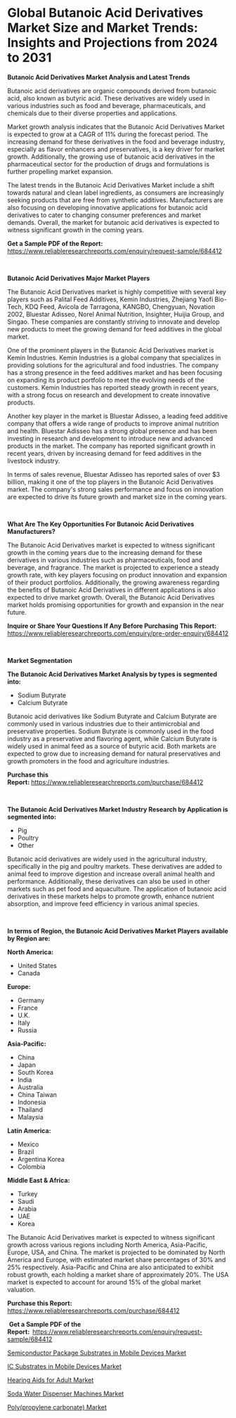 <p><h1>Global Butanoic Acid Derivatives Market Size and Market Trends: Insights and Projections from 2024 to 2031</h1></p><p><strong>Butanoic Acid Derivatives Market Analysis and Latest Trends</strong></p>
<p><p>Butanoic acid derivatives are organic compounds derived from butanoic acid, also known as butyric acid. These derivatives are widely used in various industries such as food and beverage, pharmaceuticals, and chemicals due to their diverse properties and applications.</p><p>Market growth analysis indicates that the Butanoic Acid Derivatives Market is expected to grow at a CAGR of 11% during the forecast period. The increasing demand for these derivatives in the food and beverage industry, especially as flavor enhancers and preservatives, is a key driver for market growth. Additionally, the growing use of butanoic acid derivatives in the pharmaceutical sector for the production of drugs and formulations is further propelling market expansion.</p><p>The latest trends in the Butanoic Acid Derivatives Market include a shift towards natural and clean label ingredients, as consumers are increasingly seeking products that are free from synthetic additives. Manufacturers are also focusing on developing innovative applications for butanoic acid derivatives to cater to changing consumer preferences and market demands. Overall, the market for butanoic acid derivatives is expected to witness significant growth in the coming years.</p></p>
<p><strong>Get a Sample PDF of the Report:&nbsp;</strong> <a href="https://www.reliableresearchreports.com/enquiry/request-sample/684412">https://www.reliableresearchreports.com/enquiry/request-sample/684412</a></p>
<p>&nbsp;</p>
<p><strong>Butanoic Acid Derivatives Major Market Players</strong></p>
<p><p>The Butanoic Acid Derivatives market is highly competitive with several key players such as Palital Feed Additives, Kemin Industries, Zhejiang Yaofi Bio-Tech, KDQ Feed, Avícola de Tarragona, KANGBO, Chengyuan, Novation 2002, Bluestar Adisseo, Norel Animal Nutrition, Insighter, Huijia Group, and Singao. These companies are constantly striving to innovate and develop new products to meet the growing demand for feed additives in the global market.</p><p>One of the prominent players in the Butanoic Acid Derivatives market is Kemin Industries. Kemin Industries is a global company that specializes in providing solutions for the agricultural and food industries. The company has a strong presence in the feed additives market and has been focusing on expanding its product portfolio to meet the evolving needs of the customers. Kemin Industries has reported steady growth in recent years, with a strong focus on research and development to create innovative products.</p><p>Another key player in the market is Bluestar Adisseo, a leading feed additive company that offers a wide range of products to improve animal nutrition and health. Bluestar Adisseo has a strong global presence and has been investing in research and development to introduce new and advanced products in the market. The company has reported significant growth in recent years, driven by increasing demand for feed additives in the livestock industry.</p><p>In terms of sales revenue, Bluestar Adisseo has reported sales of over $3 billion, making it one of the top players in the Butanoic Acid Derivatives market. The company's strong sales performance and focus on innovation are expected to drive its future growth and market size in the coming years.</p></p>
<p>&nbsp;</p>
<p><strong>What Are The Key Opportunities For Butanoic Acid Derivatives Manufacturers?</strong></p>
<p><p>The Butanoic Acid Derivatives market is expected to witness significant growth in the coming years due to the increasing demand for these derivatives in various industries such as pharmaceuticals, food and beverage, and fragrance. The market is projected to experience a steady growth rate, with key players focusing on product innovation and expansion of their product portfolios. Additionally, the growing awareness regarding the benefits of Butanoic Acid Derivatives in different applications is also expected to drive market growth. Overall, the Butanoic Acid Derivatives market holds promising opportunities for growth and expansion in the near future.</p></p>
<p><strong>Inquire or Share Your Questions If Any Before Purchasing This Report:</strong> <a href="https://www.reliableresearchreports.com/enquiry/pre-order-enquiry/684412">https://www.reliableresearchreports.com/enquiry/pre-order-enquiry/684412</a></p>
<p>&nbsp;</p>
<p><strong>Market Segmentation</strong></p>
<p><strong>The Butanoic Acid Derivatives Market Analysis by types is segmented into:</strong></p>
<p><ul><li>Sodium Butyrate</li><li>Calcium Butyrate</li></ul></p>
<p><p>Butanoic acid derivatives like Sodium Butyrate and Calcium Butyrate are commonly used in various industries due to their antimicrobial and preservative properties. Sodium Butyrate is commonly used in the food industry as a preservative and flavoring agent, while Calcium Butyrate is widely used in animal feed as a source of butyric acid. Both markets are expected to grow due to increasing demand for natural preservatives and growth promoters in the food and agriculture industries.</p></p>
<p><strong>Purchase this Report:&nbsp;</strong><a href="https://www.reliableresearchreports.com/purchase/684412">https://www.reliableresearchreports.com/purchase/684412</a></p>
<p>&nbsp;</p>
<p><strong>The Butanoic Acid Derivatives Market Industry Research by Application is segmented into:</strong></p>
<p><ul><li>Pig</li><li>Poultry</li><li>Other</li></ul></p>
<p><p>Butanoic acid derivatives are widely used in the agricultural industry, specifically in the pig and poultry markets. These derivatives are added to animal feed to improve digestion and increase overall animal health and performance. Additionally, these derivatives can also be used in other markets such as pet food and aquaculture. The application of butanoic acid derivatives in these markets helps to promote growth, enhance nutrient absorption, and improve feed efficiency in various animal species.</p></p>
<p>&nbsp;</p>
<p><strong>In terms of Region, the Butanoic Acid Derivatives Market Players available by Region are:</strong></p>
<p>
    <p> <strong> North America: </strong>
        <ul>
            <li>United States</li>
            <li>Canada</li>
        </ul>
        </p> 
    <p> <strong> Europe: </strong>
        <ul>
            <li>Germany</li>
            <li>France</li>
            <li>U.K.</li>
            <li>Italy</li>
            <li>Russia</li>
        </ul>
        </p> 
    <p> <strong> Asia-Pacific: </strong>
        <ul>
            <li>China</li>
            <li>Japan</li>
            <li>South Korea</li>
            <li>India</li>
            <li>Australia</li>
            <li>China Taiwan</li>
            <li>Indonesia</li>
            <li>Thailand</li>
            <li>Malaysia</li>
        </ul>
        </p> 
    <p> <strong> Latin America: </strong>
        <ul>
            <li>Mexico</li>
            <li>Brazil</li>
            <li>Argentina Korea</li>
            <li>Colombia</li>
        </ul>
        </p> 
    <p> <strong> Middle East & Africa: </strong>
        <ul>
            <li>Turkey</li>
            <li>Saudi</li>
            <li>Arabia</li>
            <li>UAE</li>
            <li>Korea</li>
        </ul>
    </p>
    </p>
<p><p>The Butanoic Acid Derivatives market is expected to witness significant growth across various regions including North America, Asia-Pacific, Europe, USA, and China. The market is projected to be dominated by North America and Europe, with estimated market share percentages of 30% and 25% respectively. Asia-Pacific and China are also anticipated to exhibit robust growth, each holding a market share of approximately 20%. The USA market is expected to account for around 15% of the global market valuation.</p></p>
<p><strong>Purchase this Report: </strong><a href="https://www.reliableresearchreports.com/purchase/684412">https://www.reliableresearchreports.com/purchase/684412</a></p>
<p>&nbsp;<strong>Get a Sample PDF of the Report:&nbsp;&nbsp;</strong><a href="https://www.reliableresearchreports.com/enquiry/request-sample/684412">https://www.reliableresearchreports.com/enquiry/request-sample/684412</a></p>
<p><strong></strong></p>
<p><p><a href="https://view.publitas.com/reportprime-1/semiconductor-package-substrates-in-mobile-devices-market-size-and-growth-market-segmentation-regional-and-country-breakdowns-and-market-trends-for-period-from-2024-2031/">Semiconductor Package Substrates in Mobile Devices Market</a></p><p><a href="https://view.publitas.com/reportprime-1/ic-substrates-in-mobile-devices-market-analysis-examines-its-scope-on-growth-opportunities-and-forecasted-trends-spanning-from-2024-to-2031/">IC Substrates in Mobile Devices Market</a></p><p><a href="https://meowing-lemming-dd3.notion.site/Hearing-Aids-for-Adult-Market-Research-Report-Provides-thorough-Industry-Overview-which-offers-an-I-9a54ff50d56c455f98d247b2f444f671">Hearing Aids for Adult Market</a></p><p><a href="https://cute-banjo-8ca.notion.site/Soda-Water-Dispenser-Machines-Market-Challenges-Opportunities-and-Growth-Drivers-and-Major-Market-e51cc0e0ff814cf1a8a9051e5ab9dbce">Soda Water Dispenser Machines Market</a></p><p><a href="https://shimmer-gardenia-37a.notion.site/Global-Poly-propylene-carbonate-Market-by-Types-Applications-and-Major-Players-with-Regional-Gro-8ace616ba7594b76a02a6e4852105df2">Poly(propylene carbonate) Market</a></p></p>